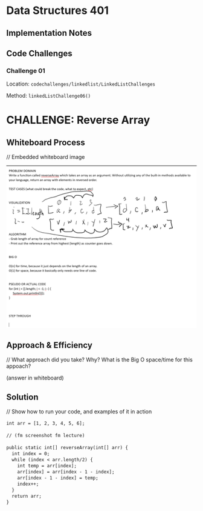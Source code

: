 # Data Structures 401

## Implementation Notes

## Code Challenges

### Challenge 01

Location: `codechallenges/linkedlist/LinkedListChallenges`

Method: `linkedListChallenge06()`

# CHALLENGE: Reverse Array

## Whiteboard Process
// Embedded whiteboard image

![whiteboard](img/whiteboard1.png)

## Approach & Efficiency
// What approach did you take? Why? What is the Big O space/time for this appoach?

(answer in whiteboard)

## Solution
// Show how to run your code, and examples of it in action

```
int arr = [1, 2, 3, 4, 5, 6];

// (fm screenshot fm lecture)

public static int[] reverseArray(int[] arr) {
  int index = 0;
  while (index < arr.length/2) {
    int temp = arr[index];
    arr[index] = arr[index - 1 - index];
    arr[index - 1 - index] = temp;
    index++;
  }
  return arr;
}
```
